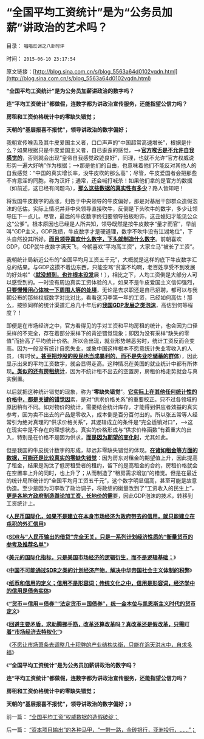 # “全国平均工资统计”是为“公务员加薪”讲政治的艺术吗？

目录： `唱唱反调之八卦时评` 

时间： `2015-06-10 23:17:54` 

原文链接：[http://blog.sina.com.cn/s/blog_5563a64d0102vqdn.html](http://blog.sina.com.cn/s/blog_5563a64d0102vqdn.html)

**“全国平均工资统计”是为公务员加薪讲政治的数字吗？**

**连“平均工资统计”都做假，连数字都为讲政治宣传服务，还能指望公信力吗？**

**房租和工资价格统计中的零缺失错觉；**

**天朝的“基层报喜不报忧”，领导讲政治的数字偏好；**

我朝宣传喉舌及其牛皮爱国主义者，口口声声的“中国超常高速增长”，根据是什么？如果根据只是牛皮爱国主义者，自已歪歪的感觉，——>[**官方喉舌是不允许自我感觉的**](../../../2012/2/2/为统计局拒绝基尼系数叫好；权威数字越少越好！.md)，否则就会出现“皇帝自我感觉政迹良好”，同理，也就不允许“官方权威说形势一遍大好呐”作为根据；——>那是他们的自由，也意味着他们不能反对其他人的自我感觉：“中国的真实增长率，没牛皮吹的那么高”；尽管，牛皮爱国者会把那些不肯意淫的同胞，称为汉奸；通常，还会喊打喊杀！如果他们拿的是官方的数据（如前述，这已经有问题鸟），[**那么这些数据的真实性有多少**](../../../2007/10/6/什么是生产的价值？数字增长率，真实性和就业萎缩.md)？路人皆知吧！

将我国牛皮数字的高涨，归咎于中央领导的牛皮偏好，那是对基层干部群众造假泡沫的低估。实际上情况并非中央领导直接吹牛，反倒是下头吹牛的数字，多少让领导压下一点儿。尽管，最后的牛皮数字终归要领导拍板粉饰，这丑媳妇才能见公众这“公爹”。根本原因也已经是人所共知，领导既然是按牛皮数字“量才而官”，早前叫“GDP主义，GDP政绩，牛皮数字才是硬道理，数字不吹牛没有江湖地位”，下头自然投其所好。[**而且领导喜欢什么数字，下头就制造什么数字**](../../../2011/12/30/特色数字定律，美式数字的自私自利.md)。前朝喜欢GDP，GDP就牛皮数字满天飞，今朝喜欢“平均高工资”，大家立马“被长了工资”。

我朝统计局新近公布的“全国平均月工资五千元”，大概就是这样的底下牛皮数字汇总的结果。与GDP这摸不着边东西，只能空骂“贫富不均啊，老百姓享受不到发展的好处啦”（[**就没想到，也许根本没发**](../../../2012/5/28/中国经济增长的内生要素.md)展！），相比之下，人均工资倒是大部分人可以感受到的。一时没有周边真实工资体验的人，如果不是牛皮爱国主义信仰强烈，[**只要慢慢用心体味一下周围人等的处境**](../../../2014/6/1/如果你说“别的人都比你幸福得多”，原因只能是“你活该”.md)，无论是去求职还是自已招聘，都可以与我朝公布的那些权威数字对比对比，看看这习李第一年的工资，已经如何高估！那么，按照同样的统计渠道汇总几十年后的[**我国GDP发展之类泡沫**](../../../2011/11/6/MBO只对私企有效；国企MBO不是私有化.md)，高估到何等程度？！

即便是在市场经济之中，官方看得见的手对工资和平均房租的统计，也会因为口径采样的不完全，存在着部分采样下的背逆错觉现象；即因为没有采样“缺失的零值”而抬高了平均统计价格。所以会出现，就业形势越恶劣时，统计工资反而会变高。因为一般没有统计自愿失业，或象中国这样根本不愿意统计失业零收入的人员，（有时侯[**，甚至把炒股的股民也当成暴利的，而不是失业吃储蓄的群体**](../../../2009/11/6/炒股维持着中国社会的稳定.md)），因此显示出来的平均工资数字，就会显得走高。这种情况在美国的就业统计中都有所体现[**。类似的还有房租统计**](../../../2013/8/24/房价是不是市场的数字，租金才是房地产市场的价格.md)，因为不统计租不出去的空置房，房租价格走势就会与真实倒置。

以后就把这种统计错觉的现象，称为“**零缺失错觉**”。[**它实际上在其他任何统计性的价格中，都是关键的错觉因**](../../../2013/8/22/房价上涨是统计的错觉，房租价格指数中的统计缺陷.md)素，是对“供求价格关系”的重要校正。只不过各领域的原因稍有不同。如对物价的统计，需要结合统计库存，才能得到供应者效益的真实参考，因为卖不出去的产品是零收入，成本倒是百分百付出的。所以张五常等人经常引为绝对真理的“供求价格关系”，其逻辑成立的条件是“完全适销对口”，——>这在现实中是不存在的理想状态。真实的价格形成与“供求价格函数”有着重大的出入，特别是在价格不是因为供求，[**而是因为期望的变化时**](../../../2014/11/26/官媒宣传“平均工资上涨”，直接促进了失业失业，制造了民工荒；.md)，尤其如此。

但是我国的牛皮统计数字的形成，却远非零缺失错觉的体现。[**在诸如租金等方面的数据，可能还是比较真实的零缺失错觉**](../../../2013/8/28/房租价格和房价涨跌的一些现象的理解.md)：因为房东对租金的期望值上升，因此提高了租金，结果是淘汰了低房租受者的租约，留下的是高租金的合约，房租价格就会在空置率上升的同时，也上升了；从而制造了“租房需求增加”的错觉。但是在最近的统计局所统计的“全国平均月工资五千元”，这个数字明显偏高，甚至可能是故意伪造。至少是因为习李改了政治调子，将政绩的衡量改到了“工资收入的民生上”，[**更是各地方政府制造舆论加工资，长地价的需**](../../../2014/4/6/“五年工资翻番”比大跃进荒唐,“民工荒，薪水涨”的真相.md)要，因此GDP泡沫的技术，转移到工资统计上。

《[**人民币国际化，如果不是建立在本身市场经济为政府带去的信用，就只能建立在屯积的外汇信用**](../../../2015/6/1/通过债务危机，理解SDR的逻辑错误，以致SDR毫无存在意义.md)》

《[**SDR与“人民币输出的借贷”完全无关，只是一系列计划经济性质的“衡量货币的参考及推荐名单”**](../../../2015/6/2/SDR特别提款权的设计观念，是“政府万能，政府创造信用”.md)》

《[**美元的国际化指标，只是美国市场经济的逻辑衍生，而不是逻辑基础；**](../../../2015/6/3/逃避市场经济改革的人民币国际化，可以摆脱计划经济造成的困境吗？.md)》

《[**中国不可能通过SDR之类的计划经济产物，解决中华帝国社会主义体制的积弊**](../../../2015/6/4/SDR之类的政治手腕，不能代替市场经济的去特权化.md)》

《[**纸币和信用的定义；信用不是形容词；传统文化之中，信用是形容词，经济学中的信用是债务实体**](../../../2015/6/5/纸币和信用的定义；信用不是形容词；.md)》

《[**“货币＝信用＝债券”“法定货币＝国债券”，统一金本位与凯恩斯主义时代的货币定义**](../../../2015/6/6/货币定义的颠倒，让经济学家总是“发疯”（弗里德曼）.md)》

《[**回避主要矛盾，求助腾挪手筋，改革还算改革吗？真改革还是假改革，只需盯着“市场经济去特权化”**](../../../2015/6/8/真改革还是假改革，盯着“市场经济去特权化”；.md)》

《[不愿让市场萧条去调整几十积弊的产业结构失衡，只能在滔天洪水中，自求多福](../../../2015/6/9/中国政治的真正课题不是“保增长”，而是“乍还债”？.md)》

《**“全国平均工资统计”是为公务员加薪讲政治的数字吗？**

**连“平均工资统计”都做假，连数字都为讲政治宣传服务，还能指望公信力吗？**

**房租和工资价格统计中的零缺失错觉；**

**天朝的“基层报喜不报忧”，领导讲政治的数字偏好；**》

前一篇： [“全国平均工资”权威数据的造假破绽；](../../../2015/6/11/“全国平均工资”权威数据的造假破绽；.md)

后一篇： [“资本项目输出”的各种马甲，“一带一路，金砖银行，亚洲投行，……”；](../../../2015/5/23/“资本项目输出”的各种马甲，“一带一路，金砖银行，亚洲投行，……”；.md)

